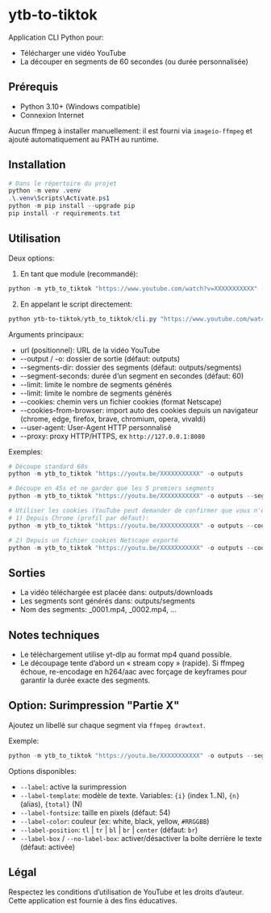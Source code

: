 # ytb-to-tiktok

Application CLI Python pour:
- Télécharger une vidéo YouTube
- La découper en segments de 60 secondes (ou durée personnalisée)

## Prérequis
- Python 3.10+ (Windows compatible)
- Connexion Internet

Aucun ffmpeg à installer manuellement: il est fourni via `imageio-ffmpeg` et ajouté automatiquement au PATH au runtime.

## Installation
```powershell
# Dans le répertoire du projet
python -m venv .venv
.\.venv\Scripts\Activate.ps1
python -m pip install --upgrade pip
pip install -r requirements.txt
```

## Utilisation
Deux options:

1) En tant que module (recommandé):
```powershell
python -m ytb_to_tiktok "https://www.youtube.com/watch?v=XXXXXXXXXXX" -o outputs --segment-seconds 60
```

2) En appelant le script directement:
```powershell
python ytb-to-tiktok/ytb_to_tiktok/cli.py "https://www.youtube.com/watch?v=XXXXXXXXXXX" -o outputs --segment-seconds 60
```

Arguments principaux:
- url (positionnel): URL de la vidéo YouTube
- --output / -o: dossier de sortie (défaut: outputs)
- --segments-dir: dossier des segments (défaut: outputs/segments)
- --segment-seconds: durée d’un segment en secondes (défaut: 60)
- --limit: limite le nombre de segments générés
 - --limit: limite le nombre de segments générés
 - --cookies: chemin vers un fichier cookies (format Netscape)
 - --cookies-from-browser: import auto des cookies depuis un navigateur (chrome, edge, firefox, brave, chromium, opera, vivaldi)
 - --user-agent: User-Agent HTTP personnalisé
 - --proxy: proxy HTTP/HTTPS, ex `http://127.0.0.1:8080`

Exemples:
```powershell
# Découpe standard 60s
python -m ytb_to_tiktok "https://youtu.be/XXXXXXXXXXX" -o outputs

# Découpe en 45s et ne garder que les 5 premiers segments
python -m ytb_to_tiktok "https://youtu.be/XXXXXXXXXXX" -o outputs --segment-seconds 45 --limit 5

# Utiliser les cookies (YouTube peut demander de confirmer que vous n'êtes pas un robot)
# 1) Depuis Chrome (profil par défaut):
python -m ytb_to_tiktok "https://youtu.be/XXXXXXXXXXX" -o outputs --cookies-from-browser chrome

# 2) Depuis un fichier cookies Netscape exporté
python -m ytb_to_tiktok "https://youtu.be/XXXXXXXXXXX" -o outputs --cookies .\cookies.txt
```

## Sorties
- La vidéo téléchargée est placée dans: outputs/downloads
- Les segments sont générés dans: outputs/segments
- Nom des segments: <titre>_0001.mp4, <titre>_0002.mp4, ...

## Notes techniques
- Le téléchargement utilise yt-dlp au format mp4 quand possible.
- Le découpage tente d’abord un « stream copy » (rapide). Si ffmpeg échoue, re-encodage en h264/aac avec forçage de keyframes pour garantir la durée exacte des segments.

## Option: Surimpression "Partie X"
Ajoutez un libellé sur chaque segment via `ffmpeg drawtext`.

Exemple:
```powershell
python -m ytb_to_tiktok "https://youtu.be/XXXXXXXXXXX" -o outputs --segment-seconds 60 --label --label-template "Partie {i}" --label-position br --label-fontsize 54 --label-color white
```

Options disponibles:
- `--label`: active la surimpression
- `--label-template`: modèle de texte. Variables: `{i}` (index 1..N), `{n}` (alias), `{total}` (N)
- `--label-fontsize`: taille en pixels (défaut: 54)
- `--label-color`: couleur (ex: white, black, yellow, `#RRGGBB`)
- `--label-position`: `tl` | `tr` | `bl` | `br` | `center` (défaut: `br`)
- `--label-box` / `--no-label-box`: activer/désactiver la boîte derrière le texte (défaut: activée)

## Légal
Respectez les conditions d’utilisation de YouTube et les droits d’auteur. Cette application est fournie à des fins éducatives.
